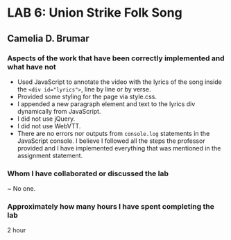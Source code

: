 # LAB 6: Union Strike Folk Song
## Camelia D. Brumar

### Aspects of the work that have been correctly implemented and what have not

- Used JavaScript to annotate the video with 
the lyrics of the song inside the 
`<div id="lyrics">`, line by line or by verse.
- Provided some styling for the page via style.css.
- I appended a new paragraph element and text to
the lyrics div dynamically from JavaScript.
- I did not use jQuery.
- I did not use WebVTT.
- There are no errors nor outputs from `console.log` statements
in the JavaScript console.
I believe I followed all the steps the professor provided and I have implemented everything that was mentioned in the assignment statement.

### Whom I have collaborated or discussed the lab
~ No one.

### Approximately how many hours I have spent completing the lab
2 hour


